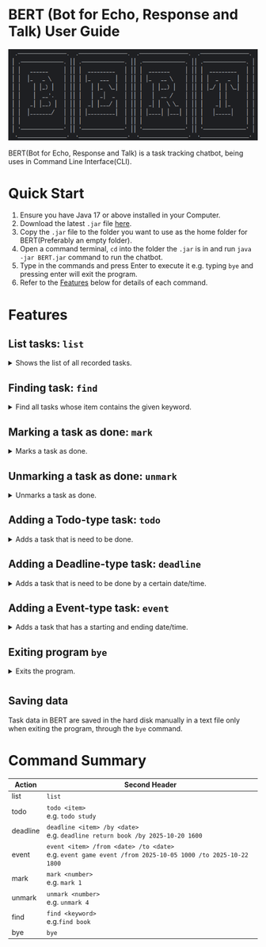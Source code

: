 # BERT (Bot for Echo, Response and Talk) User Guide
![BERT](./assets/bert.png)

BERT(Bot for Echo, Response and Talk) is a task tracking chatbot, 
being uses in Command Line Interface(CLI).

# Quick Start
1. Ensure you have Java 17 or above installed in your Computer.
2. Download the latest `.jar` file [here](https://github.com/gbinw128/ip/releases/tag/A-Jar).
3. Copy the `.jar` file to the folder you want to use as the home folder for 
BERT(Preferably an empty folder).
4. Open a command terminal, `cd` into the folder the `.jar` is in and run
`java -jar BERT.jar` command to run the chatbot.
5. Type in the commands and press Enter to execute it e.g. typing `bye` and 
pressing enter will exit the program.
6. Refer to the [Features](#features) below for details of each command.

# Features

###
## List tasks: `list`
<details>
<summary>Shows the list of all recorded tasks.</summary>

Format: `list`

Example:

![list](./assets/list_example.png)
</details>


###
## Finding task: `find`
<details>
<summary>Find all tasks whose item contains the given keyword.</summary>

Format:`find <keyword>`

Example:

![find](./assets/find_example.png)
</details>

###
## Marking a task as done: `mark`
<details>
<summary>Marks a task as done.</summary>

Format: `mark <item number>`

Example:

![mark](./assets/mark_example.png)
</details>

###
## Unmarking a task as done: `unmark`
<details>
<summary>Unmarks a task as done.</summary>

Format: `unmark <item number>`

Example:

![unmark](./assets/unmark_example.png)
</details>

###
## Adding a Todo-type task: `todo`
<details>
<summary>Adds a task that is need to be done.</summary>

Format: `todo <item>`

Example:

![todo](./assets/todo_example.png)
</details>

###
## Adding a Deadline-type task: `deadline`
<details>
<summary>Adds a task that is need to be done by a certain date/time.</summary>

Format: `deadline <item> /by <date(YYYY-MM-DD HHMM)>`

Example:

![deadline](./assets/deadline_example.png)
</details>

###
## Adding a Event-type task: `event`
<details>
<summary>Adds a task that has a starting and ending date/time.</summary>

Format: `event <item> /from <date(YYYY-MM-DD HHMM)> /to <date(YYYY-MM-DD HHMM)>`

Example:

![event](./assets/event_example.png)
</details>

###
## Exiting program `bye`
<details>
<summary>Exits the program.</summary>

Format: `bye`
</details>


#
## Saving data
Task data in BERT are saved in the hard disk manually in a text file
only when exiting the program, through the `bye` command.

# Command Summary

| Action   | Second Header                                                                                                 |
|----------|---------------------------------------------------------------------------------------------------------------|
| list     | `list`                                                                                                        |
| todo     | `todo <item>`<br/> e.g. `todo study`                                                                          |
| deadline | `deadline <item> /by <date>`<br/> e.g. `deadline return book /by 2025-10-20 1600`                             |
| event    | `event <item> /from <date> /to <date>`<br/> e.g. `event game event /from 2025-10-05 1000 /to 2025-10-22 1800` |
| mark     | `mark <number>`<br/>e.g. `mark 1`                                                                             |
| unmark   | `unmark <number>`<br/>e.g. `unmark 4`                                                                         |
| find     | `find <keyword>`<br/>e.g.`find book`                                                                          |
| bye      | `bye`                                                                                                         |